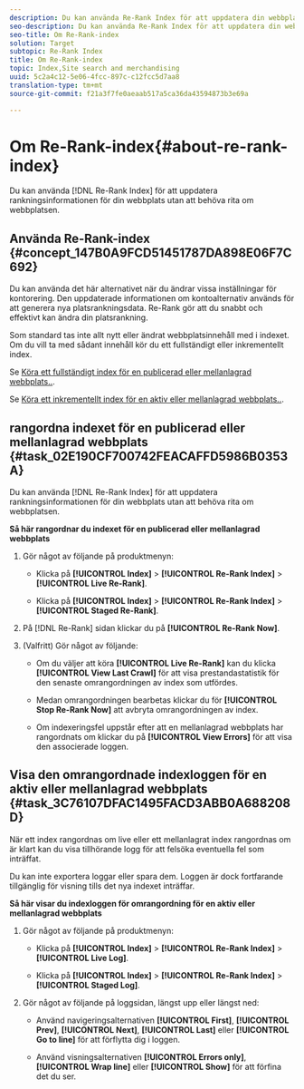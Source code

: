 ```yaml
---
description: Du kan använda Re-Rank Index för att uppdatera din webbplats rankningsinformation utan att behöva rita om webbplatsen.
seo-description: Du kan använda Re-Rank Index för att uppdatera din webbplats rankningsinformation utan att behöva rita om webbplatsen.
seo-title: Om Re-Rank-index
solution: Target
subtopic: Re-Rank Index
title: Om Re-Rank-index
topic: Index,Site search and merchandising
uuid: 5c2a4c12-5e06-4fcc-897c-c12fcc5d7aa8
translation-type: tm+mt
source-git-commit: f21a3f7fe0aeaab517a5ca36da43594873b3e69a

---
```



# Om Re-Rank-index{#about-re-rank-index}

Du kan använda [!DNL Re-Rank Index] för att uppdatera rankningsinformationen för din webbplats utan att behöva rita om webbplatsen.

## Använda Re-Rank-index {#concept_147B0A9FCD51451787DA898E06F7C692}

Du kan använda det här alternativet när du ändrar vissa inställningar för kontorering. Den uppdaterade informationen om kontoalternativ används för att generera nya platsrankningsdata. Re-Rank gör att du snabbt och effektivt kan ändra din platsrankning.

Som standard tas inte allt nytt eller ändrat webbplatsinnehåll med i indexet. Om du vill ta med sådant innehåll kör du ett fullständigt eller inkrementellt index.

Se [Köra ett fullständigt index för en publicerad eller mellanlagrad webbplats..](../c-about-index-menu/c-about-full-index.md#task_F7FE04D8A1654A7787FCCA31B45EB42D).

Se [Köra ett inkrementellt index för en aktiv eller mellanlagrad webbplats..](../c-about-index-menu/c-about-incremental-index.md#task_9BFB6157F3884B2FAECB7E0E9CA318CB).

## rangordna indexet för en publicerad eller mellanlagrad webbplats {#task_02E190CF700742FEACAFFD5986B0353A}

Du kan använda [!DNL Re-Rank Index] för att uppdatera rankningsinformationen för din webbplats utan att behöva rita om webbplatsen.

**Så här rangordnar du indexet för en publicerad eller mellanlagrad webbplats**

1. Gör något av följande på produktmenyn:

   * Klicka på **[!UICONTROL Index]** > **[!UICONTROL Re-Rank Index]** > **[!UICONTROL Live Re-Rank]**.

   * Klicka på **[!UICONTROL Index]** > **[!UICONTROL Re-Rank Index]** > **[!UICONTROL Staged Re-Rank]**.

1. På [!DNL Re-Rank] sidan klickar du på **[!UICONTROL Re-Rank Now]**.
1. (Valfritt) Gör något av följande:

   * Om du väljer att köra **[!UICONTROL Live Re-Rank]** kan du klicka **[!UICONTROL View Last Crawl]** för att visa prestandastatistik för den senaste omrangordningen av index som utfördes.

   * Medan omrangordningen bearbetas klickar du för **[!UICONTROL Stop Re-Rank Now]** att avbryta omrangordningen av index.
   * Om indexeringsfel uppstår efter att en mellanlagrad webbplats har rangordnats om klickar du på **[!UICONTROL View Errors]** för att visa den associerade loggen.

## Visa den omrangordnade indexloggen för en aktiv eller mellanlagrad webbplats {#task_3C76107DFAC1495FACD3ABB0A688208D}

När ett index rangordnas om live eller ett mellanlagrat index rangordnas om är klart kan du visa tillhörande logg för att felsöka eventuella fel som inträffat.

Du kan inte exportera loggar eller spara dem. Loggen är dock fortfarande tillgänglig för visning tills det nya indexet inträffar.

**Så här visar du indexloggen för omrangordning för en aktiv eller mellanlagrad webbplats**

1. Gör något av följande på produktmenyn:

   * Klicka på **[!UICONTROL Index]** > **[!UICONTROL Re-Rank Index]** > **[!UICONTROL Live Log]**.

   * Klicka på **[!UICONTROL Index]** > **[!UICONTROL Re-Rank Index]** > **[!UICONTROL Staged Log]**.

1. Gör något av följande på loggsidan, längst upp eller längst ned:

   * Använd navigeringsalternativen **[!UICONTROL First]**, **[!UICONTROL Prev]**, **[!UICONTROL Next]**, **[!UICONTROL Last]** eller **[!UICONTROL Go to line]** för att förflytta dig i loggen.

   * Använd visningsalternativen **[!UICONTROL Errors only]**, **[!UICONTROL Wrap line]** eller **[!UICONTROL Show]** för att förfina det du ser.

